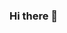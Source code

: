 ### Hi there 👋
<!--
- 🌱 I’m currently working at [**Jotform**](https://www.jotform.com/) as a Backend Support Engineer.
- 🔭 I’m currently working on [**ShopInsight**](https://shop-insight.vercel.app/)
- 📫 How to reach me: [B.Ersoz2002@gmail.com](mailto:B.Ersoz2002@gmail.com)

**BahadirErsozz/BahadirErsozz** is a ✨ _special_ ✨ repository because its `README.md` (this file) appears on your GitHub profile.

Here are some ideas to get you started:

- 🔭 I’m currently working on ...
- 🌱 I’m currently learning ...
- 👯 I’m looking to collaborate on ...
- 🤔 I’m looking for help with ...
- 💬 Ask me about ...
- 📫 How to reach me: ...
- 😄 Pronouns: ...
- ⚡ Fun fact: ...
-->
